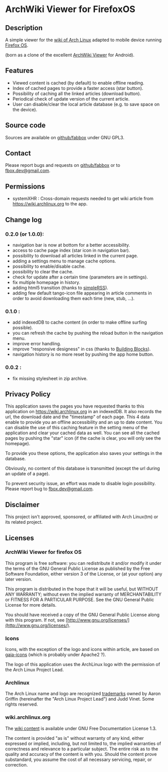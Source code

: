 ArchWiki Viewer for FirefoxOS
=============================

Description
-----------

A simple viewer for the [wiki of Arch Linux](https://wiki.archlinux.org)
adapted to mobile device running [Firefox OS](https://developer.mozilla.org/en-US/Firefox_OS).

(born as a clone of the excellent [ArchWiki Viewer](https://github.com/jtmcn/archwiki-viewer) for Android).

Features
--------
* Viewed content is cached (by default) to enable offline reading.
* Index of cached pages to provide a faster access (star button).
* Possibility of caching all the linked articles (download button).
* Periodical check of update version of the current article.
* User can disable/clear the local article database (e.g. to save space on the device).

Source code
-----------
Sources are available on [github/fabbox](https://github.com/fabbox/ArchWiki-Viewer) under GNU GPL3.

Contact
--------
Please report bugs and requests on [github/fabbox](https://github.com/fabbox/ArchWiki-Viewer)
or to <fbox.dev@gmail.com>.

Permissions
-----------

* systemXHR : Cross-domain requests needed to get wiki article from
  https://wiki.archlinux.org to the app.

Change log
----------

### 0.2.0 (or 1.0.0):

* navigation bar is now at bottom for a better accessibility.
* access to cache page index (star icon in navigation bar).
* possibility to download all articles linked in the current page.
* adding a settings menu to manage cache options.
* possibility to enable/disable cache.
* possibility to clear the cache.
* check for update after a certain time (parameters are in settings).
* fix multiple homepage in history.
* adding html5 transition (thanks to [simpleRSS](http://simpleress.user1.be/)).
* adding few default tango-icon file appearing in article comments in order to avoid downloading them each time (new, stub, ...).

### 0.1.0 :

* add indexedDB to cache content (in order to make offline surfing possible).
* you can refresh the cache by pushing the reload button in the navigation menu.
* improve error handling.
* improve "responsive designess" in css (thanks to [Building Blocks](http://buildingfirefoxos.com)).
* navigation history is no more reset by pushing the app home button.

### 0.0.2 :

* fix missing stylesheet in zip archive.


Privacy Policy
--------------

This application saves the pages you have requested thanks to this application
on https://wiki.archlinux.org in an indexedDB.
It also records the url, the download date and the "timestamp" of each page.
This 4 data enable to provide you an offline accessibility
and an up to date content. You can disable the use of this caching feature in
the setting menu of the application and clear your cached data as well.
You can see all the cached pages by pushing the "star" icon (if the cache is
clear, you will only see the homepage).

To provide you these options, the application also saves your settings in the
database.

Obviously, no content of this database is transmitted (except the url during an
update of a page).

To prevent security issue, an effort was made to disable login possibility.
Please report bug to fbox.dev@gmail.com.

Disclaimer
----------

This project isn't approved, sponsored, or affiliated with Arch Linux(tm) or
its related project.


Licenses
--------

### ArchWiki Viewer for firefox OS

This program is free software: you can redistribute it and/or modify
it under the terms of the GNU General Public License as published by
the Free Software Foundation, either version 3 of the License, or
(at your option) any later version.

This program is distributed in the hope that it will be useful,
but WITHOUT ANY WARRANTY; without even the implied warranty of
MERCHANTABILITY or FITNESS FOR A PARTICULAR PURPOSE. See the
GNU General Public License for more details.

You should have received a copy of the GNU General Public License
along with this program.  If not, see [http://www.gnu.org/licenses/](http://www.gnu.org/licenses/).

### Icons
Icons, with the exception of the logo and icons within article, are based on
[gaia-icons](https://github.com/gaia-components/gaia-icons) (which is probably
under Apache2 ?).

The logo of this application uses the ArchLinux logo with the permission of the Arch
Linux Project Lead.

### Archlinux

The Arch Linux name and logo are recognized
[trademarks](https://wiki.archlinux.org/index.php/DeveloperWiki:TrademarkPolicy")
 owned by Aaron Griffin (hereinafter the "Arch Linux Project Lead") and Judd Vinet.
Some rights reserved.


### wiki.archlinux.org
The [wiki content](https://wiki.archlinux.org/index.php/ArchWiki:Privacy_policy) 
is available under GNU Free Documentation License 1.3.

The content is provided "as is" without warranty of any kind, either expressed or 
implied, including, but not limited to, the implied warranties of correctness and 
relevance to a particular subject. The entire risk as to the quality and accuracy 
of the content is with you. Should the content prove substandard, you assume the
cost of all necessary servicing, repair, or correction.
